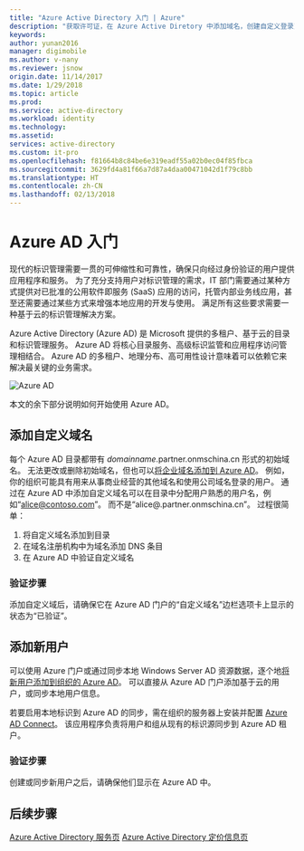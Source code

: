 ```yaml
---
title: "Azure Active Directory 入门 | Azure"
description: "获取许可证，在 Azure Active Diretory 中添加域名，创建自定义登录页，并添加自助密码重置"
keywords: 
author: yunan2016
manager: digimobile
ms.author: v-nany
ms.reviewer: jsnow
origin.date: 11/14/2017
ms.date: 1/29/2018
ms.topic: article
ms.prod: 
ms.service: active-directory
ms.workload: identity
ms.technology: 
ms.assetid: 
services: active-directory
ms.custom: it-pro
ms.openlocfilehash: f81664b8c84be6e319eadf55a02b0ec04f85fbca
ms.sourcegitcommit: 3629fd4a81f66a7d87a4daa00471042d1f79c8bb
ms.translationtype: HT
ms.contentlocale: zh-CN
ms.lasthandoff: 02/13/2018
---
```

# <a name="get-started-with-azure-ad"></a>Azure AD 入门
现代的标识管理需要一贯的可伸缩性和可靠性，确保只向经过身份验证的用户提供应用程序和服务。 为了充分支持用户对标识管理的需求，IT 部门需要通过某种方式提供对已批准的公用软件即服务 (SaaS) 应用的访问，托管内部业务线应用，甚至还需要通过某些方式来增强本地应用的开发与使用。 满足所有这些要求需要一种基于云的标识管理解决方案。      

Azure Active Directory (Azure AD) 是 Microsoft 提供的多租户、基于云的目录和标识管理服务。 Azure AD 将核心目录服务、高级标识监管和应用程序访问管理相结合。 Azure AD 的多租户、地理分布、高可用性设计意味着可以依赖它来解决最关键的业务需求。


![Azure AD ](./media/get-started-azure-ad/Azure_Active_Directory.png)

本文的余下部分说明如何开始使用 Azure AD。 




## <a name="add-a-custom-domain-name"></a>添加自定义域名
每个 Azure AD 目录都带有 *domainname*.partner.onmschina.cn 形式的初始域名。 无法更改或删除初始域名，但也可以[将企业域名添加到 Azure AD](add-custom-domain.md)。 例如，你的组织可能具有用来从事商业经营的其他域名和使用公司域名登录的用户。 通过在 Azure AD 中添加自定义域名可以在目录中分配用户熟悉的用户名，例如“alice@contoso.com”。 而不是“alice@.partner.onmschina.cn”。 过程很简单：

1. 将自定义域名添加到目录
2. 在域名注册机构中为域名添加 DNS 条目
3. 在 Azure AD 中验证自定义域名

### <a name="verification-step"></a>验证步骤
添加自定义域后，请确保它在 Azure AD 门户的“自定义域名”边栏选项卡上显示的状态为“已验证”。





## <a name="add-new-users"></a>添加新用户
可以使用 Azure 门户或通过同步本地 Windows Server AD 资源数据，逐个地[将新用户添加到组织的 Azure AD](add-users-azure-active-directory.md)。 可以直接从 Azure AD 门户添加基于云的用户，或同步本地用户信息。

若要启用本地标识到 Azure AD 的同步，需在组织的服务器上安装并配置 [Azure AD Connect](./connect/active-directory-aadconnect.md)。 该应用程序负责将用户和组从现有的标识源同步到 Azure AD 租户。

### <a name="verification-step"></a>验证步骤
创建或同步新用户之后，请确保他们显示在 Azure AD 中。



## <a name="next-steps"></a>后续步骤
[Azure Active Directory 服务页](https://www.azure.cn/home/features/identity/)
[Azure Active Directory 定价信息页](https://www.azure.cn/pricing/details/identity/)